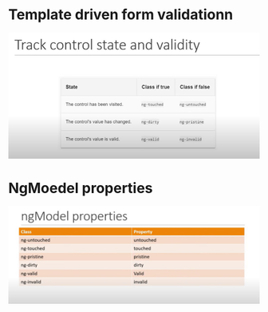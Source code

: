 # Template driven form validationn
![Alt text](form-state-validity.png)

# NgMoedel properties
![Alt text](ngmodel-properties.png)